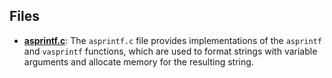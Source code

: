 
## Files
- **[asprintf.c](compat/asprintf.c.driver.md)**: The `asprintf.c` file provides implementations of the `asprintf` and `vasprintf` functions, which are used to format strings with variable arguments and allocate memory for the resulting string.
